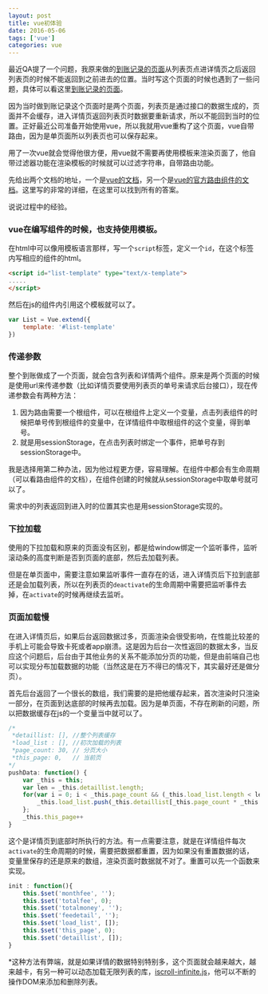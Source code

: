 ```yaml
---
layout: post
title: vue初体验
date: 2016-05-06
tags: ['vue']
categories: vue	
---
```


最近QA提了一个问题，我原来做的[到账记录的页面](http://www.yatessss.com/2016/02/19/%E5%B7%A5%E4%BD%9C%E6%80%BB%E7%BB%93.html)从列表页点进详情页之后返回列表页的时候不能返回到之前进去的位置。当时写这个页面的时候也遇到了一些问题，具体可以看这里[到账记录的页面](http://www.yatessss.com/2016/02/19/%E5%B7%A5%E4%BD%9C%E6%80%BB%E7%BB%93.html)。

因为当时做到账记录这个页面时是两个页面，列表页是通过接口的数据生成的，页面并不会缓存，进入详情页返回列表页时数据要重新请求，所以不能回到当时的位置。正好最近公司准备开始使用vue，所以我就用vue重构了这个页面，vue自带路由，因为是单页面所以列表页也可以保存起来。

用了一次vue就会觉得他很方便，用vue就不需要再使用模板来渲染页面了，他自带过滤器功能在渲染模板的时候就可以过滤字符串，自带路由功能。

先给出两个文档的地址，一个是[vue的文档](http://vuejs.org.cn/guide/)，另一个是[vue的官方路由组件的文档](http://vuejs.github.io/vue-router/zh-cn/basic.html)。这里写的非常的详细，在这里可以找到所有的答案。

说说过程中的经验。

### vue在编写组件的时候，也支持使用模板。

在html中可以像用模板语言那样，写一个`script`标签，定义一个`id`，在这个标签内写相应的组件的html。

```html
<script id="list-template" type="text/x-template">
.....
</script>
```
然后在js的组件内引用这个模板就可以了。

```js
var List = Vue.extend({
	template: '#list-template'
})
```

### 传递参数

整个到账做成了一个页面，就会包含列表和详情两个组件。原来是两个页面的时候是使用url来传递参数（比如详情页要使用列表页的单号来请求后台接口），现在传递参数会有两种方法：

1. 因为路由需要一个根组件，可以在根组件上定义一个变量，点击列表组件的时候把单号传到根组件的变量中，在详情组件中取根组件的这个变量，得到单号。
2. 就是用sessionStorage，在点击列表时绑定一个事件，把单号存到sessionStorage中。

我是选择用第二种办法，因为他过程更方便，容易理解。在组件中都会有生命周期（可以看路由组件的文档），在组件创建的时候就从sessionStorage中取单号就可以了。

需求中的列表返回到进入时的位置其实也是用sessionStorage实现的。

### 下拉加载

使用的下拉加载和原来的页面没有区别，都是给window绑定一个监听事件，监听滚动条的高度判断是否到页面的底部，然后去加载列表。

但是在单页面中，需要注意如果监听事件一直存在的话，进入详情页后下拉到底部还是会加载列表，所以在列表页的`deactivate`的生命周期中需要把监听事件去掉，在`activate`的时候再继续去监听。

### 页面加载慢

在进入详情页后，如果后台返回数据过多，页面渲染会很受影响，在性能比较差的手机上可能会导致卡死或者app崩溃。这是因为后台一次性返回的数据太多，当反应这个问题后，后台由于其他业务的关系不能添加分页的功能，但是由前端自己也可以实现分布加载数据的功能（当然这是在万不得已的情况下，其实最好还是做分页）。

首先后台返回了一个很长的数组，我们需要的是把他缓存起来，首次渲染时只渲染一部分，在页面到达底部的时候再去加载。因为是单页面，不存在刷新的问题，所以把数据缓存在js的一个变量当中就可以了。

```js
/*
 *detaillist: [], //整个列表缓存
 *load_list : [], //初次加载的列表
 *page_count: 30, // 分页大小
 *this_page: 0,   // 当前页
*/
pushData: function() {
	var _this = this;
	var len = _this.detaillist.length;
	for(var i = 0; i < _this.page_count && (_this.load_list.length < len) ; i++){
		_this.load_list.push(_this.detaillist[_this.page_count * _this.this_page + i]);
	};
	_this.this_page++
}
```

这个是详情页到底部时所执行的方法。有一点需要注意，就是在详情组件每次`activate`的生命周期的时候，需要把数据都重置，因为如果没有重置数据的话，变量里保存的还是原来的数组，渲染页面时数据就不对了。重置可以先一个函数来实现。

```js
init : function(){
	this.$set('monthfee', '');
	this.$set('totalfee', 0);
	this.$set('totalmoney', '');
	this.$set('feedetail', '');
	this.$set('load_list', []);
	this.$set('this_page', 0);
	this.$set('detaillist', []);
}
```

*这种方法有弊端，就是如果详情的数据特别特别多，这个页面就会越来越大，越来越卡，有另一种可以动态加载无限列表的库，[iscroll-infinite.js](https://github.com/cubiq/iscroll)，他可以不断的操作DOM来添加和删除列表。